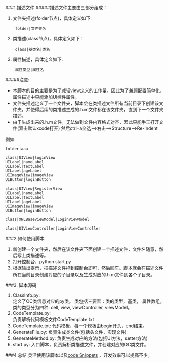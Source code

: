 ###1.描述文件
#####描述文件主要由三部分组成：   
1. 文件夹描述(folder节点)，具体定义如下:
		
		folder|文件夹名 
2. 类描述(class节点)，具体定义如下：

		class|基类名|类名
		
3. 属性描述，具体定义如下:
		
		属性类型|属性名
	
#####注意: 
* 本脚本的目的主要是为了减轻view定义的工作量。因此为了兼顾配置简单化，属性描述中只能添加UI控件属性。
* 文件夹描述定义了一个文件夹，脚本会在类描述文件所有当前目录下创建该文件夹，并使得后续的类描述生成的.h.m文件都在该文件夹，直到下一个文件夹描述。
* 由于生成出来的.h.m文件，无法做到文件内容格式对齐，因此只能手工打开文件(双击默认xcode打开)
然后ctrl+a全选-->右击-->Structure-->Re-Indent


例如:

	folder|aaa
	
	class|UIView|loginView
	UILabel|nameLabel
	UILabel|textLabel
	UILabel|ageLabel
	UIImageView|imageView
	UIButton|loginButton
	
	class|UIView|RegisterView
	UILabel|nameLabel
	UILabel|textLabel
	UILabel|ageLabel
	UIImageView|imageView
	UIButton|loginButton
	
	class|XNLBaseViewModel|LoginViewModel
	
	class|UIViewController|LoginViewController






###2.如何使用脚本
1. 新创建一个文件夹，然后在该文件夹下面创建一个描述文件，文件名随意，然后写上类描述等。
2. 打开控制台，python start.py
3. 根据输出提示，把描述文件拖到控制台即可，然后回车。脚本就会在描述文件所在当前目录创建对应的子目录以及生成对应的.h.m文件到各个子目录。




###3. 脚本源码
1. ClassInfo.py:    
定义了OC类信息对应的py类。
类包括三要素：类的类型，基类， 属性数组。     
类的类型分为四种: cell, view, viewController, viewModel。
2. CodeTemplate.py:    
负责解析代码模板文件CodeTemplate.txt
3. CodeTemplate.txt:
代码模板，每一个模板由begin开头，end结束。
4. GenerateFile.py:
负责生成类文件(包括头文件，实现文件)
5. GenerateMethod.py:
负责生成对应的方法(包括UI方法，setter方法)
6. start.py:
入口脚本，负责解析类描述文件，并创建对应的OC类文件。



###4 总结
灵活使用该脚本以及[code Snippets](https://github.com/zhouzhiqun/code_Snippets)
，开发效率可以提高不少。

